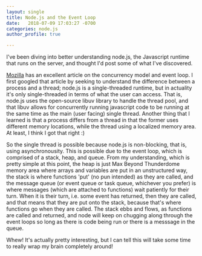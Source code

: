 ```yaml
---
layout: single
title: Node.js and the Event Loop
date:   2018-07-09 17:03:27 -0700
categories: node.js
author_profile: true

---
```


I've been diving into better understanding node.js, the Javascript runtime that runs on the server, and thought I'd post some of what I've discovered.

[Mozilla](https://developer.mozilla.org/en-US/docs/Web/JavaScript/EventLoop) has an excellent article on the concurrency model and event loop. I first googled that article by seeking to understand the difference between a process and a thread; node.js is a single-threaded runtime, but in actuality it's only single-threaded in terms of what the user can access. That is, node.js uses the open-source libuv library to handle the thread pool, and that libuv allows for concurrently running javascript code to be running at the same time as the main (user facing) single thread. Another thing that I learned is that a process differs from a thread in that the former uses different memory locations, while the thread using a localized memory area. At least, I think I got that right :)

So the single thread is possible because node.js is non-blocking, that is, using asynchronousity. This is possible due to the event loop, which is comprised of a stack, heap, and queue. From my understanding, which is pretty simple at this point, the heap is just Max Beyond Thunderdome memory area where arrays and variables are put in an unstructured way, the stack is where functions 'put' (no pun intended) as they are called, and the message queue (or event queue or task queue, whichever you prefer) is where messages (which are attached to functions) wait patiently for their turn. When it is their turn, i.e. some event has returned, then they are called, and that means that they are put onto the stack, because that's where functions go when they are called. The stack ebbs and flows, as functions are called and returned, and node will keep on chugging along through the event loops so long as there is code being run or there is a messsage in the queue.

Whew! It's actually pretty interesting, but I can tell this will take some time to really wrap my brain completely around!